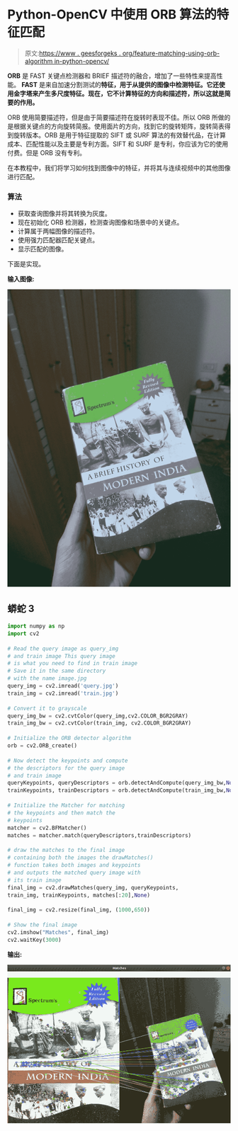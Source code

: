 # Python-OpenCV 中使用 ORB 算法的特征匹配

> 原文:[https://www . geesforgeks . org/feature-matching-using-orb-algorithm in-python-opencv/](https://www.geeksforgeeks.org/feature-matching-using-orb-algorithm-in-python-opencv/)

**ORB** 是 FAST 关键点检测器和 BRIEF 描述符的融合，增加了一些特性来提高性能。 **FAST** 是来自加速分割测试的**特征，用于从提供的图像中检测特征。它还使用金字塔来产生多尺度特征。现在，它不计算特征的方向和描述符，所以这就是简要的作用。**

ORB 使用简要描述符，但是由于简要描述符在旋转时表现不佳。所以 ORB 所做的是根据关键点的方向旋转简报。使用面片的方向，找到它的旋转矩阵，旋转简表得到旋转版本。ORB 是用于特征提取的 SIFT 或 SURF 算法的有效替代品，在计算成本、匹配性能以及主要是专利方面。SIFT 和 SURF 是专利，你应该为它的使用付费。但是 ORB 没有专利。

在本教程中，我们将学习如何找到图像中的特征，并将其与连续视频中的其他图像进行匹配。

### 算法

*   获取查询图像并将其转换为灰度。
*   现在初始化 ORB 检测器，检测查询图像和场景中的关键点。
*   计算属于两幅图像的描述符。
*   使用强力匹配器匹配关键点。
*   显示匹配的图像。

下面是实现。

**输入图像:**

![](img/394831a7e8cbf83a6c202bebee07e1d4.png)

## 蟒蛇 3

```py
import numpy as np
import cv2

# Read the query image as query_img
# and train image This query image
# is what you need to find in train image
# Save it in the same directory
# with the name image.jpg 
query_img = cv2.imread('query.jpg')
train_img = cv2.imread('train.jpg')

# Convert it to grayscale
query_img_bw = cv2.cvtColor(query_img,cv2.COLOR_BGR2GRAY)
train_img_bw = cv2.cvtColor(train_img, cv2.COLOR_BGR2GRAY)

# Initialize the ORB detector algorithm
orb = cv2.ORB_create()

# Now detect the keypoints and compute
# the descriptors for the query image
# and train image
queryKeypoints, queryDescriptors = orb.detectAndCompute(query_img_bw,None)
trainKeypoints, trainDescriptors = orb.detectAndCompute(train_img_bw,None)

# Initialize the Matcher for matching
# the keypoints and then match the
# keypoints
matcher = cv2.BFMatcher()
matches = matcher.match(queryDescriptors,trainDescriptors)

# draw the matches to the final image
# containing both the images the drawMatches()
# function takes both images and keypoints
# and outputs the matched query image with
# its train image
final_img = cv2.drawMatches(query_img, queryKeypoints,
train_img, trainKeypoints, matches[:20],None)

final_img = cv2.resize(final_img, (1000,650))

# Show the final image
cv2.imshow("Matches", final_img)
cv2.waitKey(3000)
```

**输出:**

![](img/77230cff8495608f0ef596e6aebde10e.png)